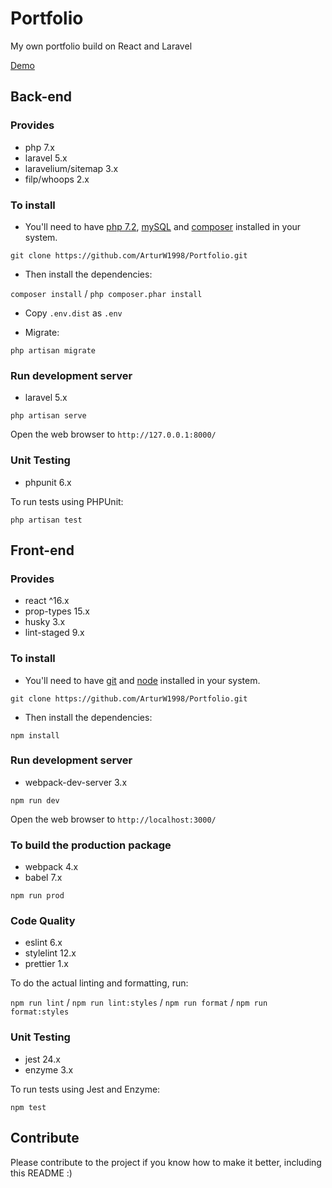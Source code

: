 # Portfolio

My own portfolio build on React and Laravel

[Demo](https://arturvoloshyn.herokuapp.com/)

## Back-end

### Provides

- php 7.x
- laravel 5.x
- laravelium/sitemap 3.x
- filp/whoops 2.x

### To install

- You'll need to have [php 7.2](https://www.php.net/), [mySQL](https://www.mysql.com/) and [composer](https://getcomposer.org/) installed in
  your system.

`git clone https://github.com/ArturW1998/Portfolio.git`

- Then install the dependencies:

`composer install` / `php composer.phar install`

- Copy `.env.dist` as `.env`

- Migrate:

`php artisan migrate`

### Run development server

- laravel 5.x

`php artisan serve`

Open the web browser to `http://127.0.0.1:8000/`

### Unit Testing

- phpunit 6.x

To run tests using PHPUnit:

`php artisan test`

## Front-end

### Provides

- react ^16.x
- prop-types 15.x
- husky 3.x
- lint-staged 9.x

### To install

- You'll need to have [git](https://git-scm.com/) and [node](https://nodejs.org/en/) installed in
  your system.

`git clone https://github.com/ArturW1998/Portfolio.git`

- Then install the dependencies:

`npm install`

### Run development server

- webpack-dev-server 3.x

`npm run dev`

Open the web browser to `http://localhost:3000/`

### To build the production package

- webpack 4.x
- babel 7.x

`npm run prod`

### Code Quality

- eslint 6.x
- stylelint 12.x
- prettier 1.x

To do the actual linting and formatting, run:

`npm run lint` / `npm run lint:styles` / `npm run format` / `npm run format:styles`

### Unit Testing

- jest 24.x
- enzyme 3.x

To run tests using Jest and Enzyme:

`npm test`

## Contribute

Please contribute to the project if you know how to make it better, including this README :)
